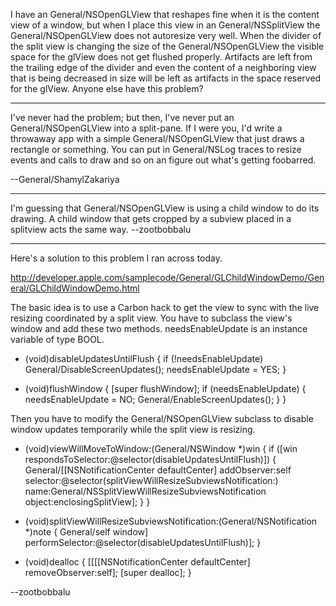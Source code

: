 

I have an General/NSOpenGLView that reshapes fine when it is the content view of a window, but when I place this view in an General/NSSplitView the General/NSOpenGLView does not autoresize very well. When the divider of the split view is changing the size of the General/NSOpenGLView the visible space for the glView does not get flushed properly. Artifacts are left from the trailing edge of the divider and even the content of a neighboring view that is being decreased in size will be left as artifacts in the space reserved for the glView. Anyone else have this problem?

----

I've never had the problem; but then, I've never put an General/NSOpenGLView into a split-pane. If I were you, I'd write a throwaway app with a simple General/NSOpenGLView that just draws a rectangle or something. You can put in General/NSLog traces to resize events and calls to draw and so on an figure out what's getting foobarred.

--General/ShamylZakariya

----

I'm guessing that General/NSOpenGLView is using a child window to do its drawing. A child window that gets cropped by a subview placed in a splitview acts the same way. --zootbobbalu

----

Here's a solution to this problem I ran across today. 

http://developer.apple.com/samplecode/General/GLChildWindowDemo/General/GLChildWindowDemo.html

The basic idea is to use a Carbon hack to get the view to sync with the live resizing coordinated by a split view. You have to subclass the view's window and add these two methods.     needsEnableUpdate is an instance variable of type     BOOL. 

    

- (void)disableUpdatesUntilFlush {
	if (!needsEnableUpdate) General/DisableScreenUpdates();
	needsEnableUpdate = YES;
}

- (void)flushWindow {
	[super flushWindow];
	if (needsEnableUpdate) {
		needsEnableUpdate = NO;
		General/EnableScreenUpdates();
	}
}



Then you have to modify the General/NSOpenGLView subclass to disable window updates temporarily while the split view is resizing.

    

- (void)viewWillMoveToWindow:(General/NSWindow *)win {
	if ([win respondsToSelector:@selector(disableUpdatesUntilFlush)]) {
		General/[[NSNotificationCenter defaultCenter] addObserver:self
			selector:@selector(splitViewWillResizeSubviewsNotification:)
			name:General/NSSplitViewWillResizeSubviewsNotification
			object:enclosingSplitView];
	}
}

- (void)splitViewWillResizeSubviewsNotification:(General/NSNotification *)note {
	General/self window] performSelector:@selector(disableUpdatesUntilFlush)];
}

- (void)dealloc {
	[[[[NSNotificationCenter defaultCenter] removeObserver:self];
	[super dealloc];
}



--zootbobbalu